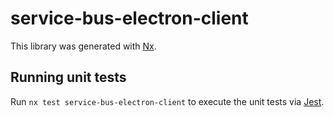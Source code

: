# service-bus-electron-client

This library was generated with [Nx](https://nx.dev).

## Running unit tests

Run `nx test service-bus-electron-client` to execute the unit tests via [Jest](https://jestjs.io).
